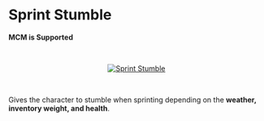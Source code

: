 # Sprint Stumble

**MCM is Supported**

<br>

<p align="center">
	<a href="https://www.moddb.com/mods/stalker-anomaly/addons/sprint-stumble" title="Download Sprint Stumble - Mod DB" target="_blank"><img src="https://button.moddb.com/download/medium/241415.png" alt="Sprint Stumble" /></a>
</p>

<br>

Gives the character to stumble when sprinting depending on the **weather, inventory weight, and health**.
